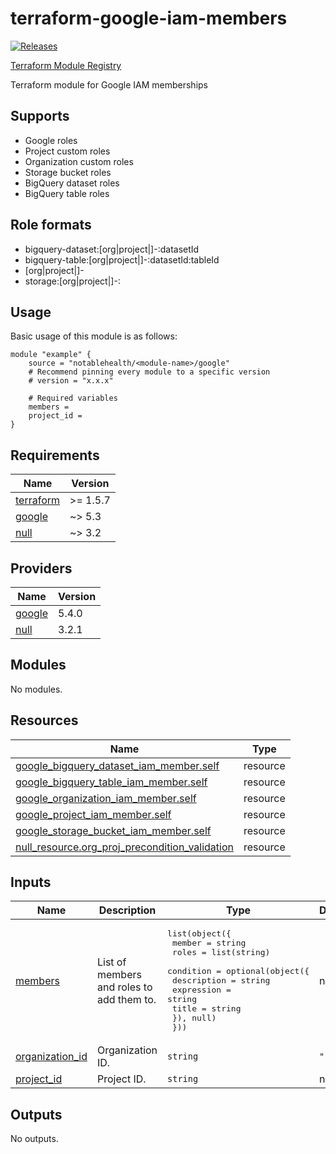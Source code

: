 
<!-- BEGINNING OF PRE-COMMIT-TERRAFORM DOCS HOOK -->
# terraform-google-iam-members

[![Releases](https://img.shields.io/github/v/release/notablehealth/terraform-google-iam-members)](https://github.com/notablehealth/terraform-google-iam-members/releases)

[Terraform Module Registry](https://registry.terraform.io/modules/notablehealth/iam-members/google)

Terraform module for Google IAM memberships

## Supports

- Google roles
- Project custom roles
- Organization custom roles
- Storage bucket roles
- BigQuery dataset roles
- BigQuery table roles

## Role formats

- bigquery-dataset:[org|project|]-<role>:datasetId
- bigquery-table:[org|project|]-<role>:datasetId:tableId
- [org|project|]-<role>
- storage:[org|project|]-<role>:<bucket>

## Usage

Basic usage of this module is as follows:

```hcl
module "example" {
    source = "notablehealth/<module-name>/google"
    # Recommend pinning every module to a specific version
    # version = "x.x.x"

    # Required variables
    members =
    project_id =
}
```

## Requirements

| Name | Version |
|------|---------|
| <a name="requirement_terraform"></a> [terraform](#requirement\_terraform) | >= 1.5.7 |
| <a name="requirement_google"></a> [google](#requirement\_google) | ~> 5.3 |
| <a name="requirement_null"></a> [null](#requirement\_null) | ~> 3.2 |

## Providers

| Name | Version |
|------|---------|
| <a name="provider_google"></a> [google](#provider\_google) | 5.4.0 |
| <a name="provider_null"></a> [null](#provider\_null) | 3.2.1 |

## Modules

No modules.

## Resources

| Name | Type |
|------|------|
| [google_bigquery_dataset_iam_member.self](https://registry.terraform.io/providers/hashicorp/google/latest/docs/resources/bigquery_dataset_iam_member) | resource |
| [google_bigquery_table_iam_member.self](https://registry.terraform.io/providers/hashicorp/google/latest/docs/resources/bigquery_table_iam_member) | resource |
| [google_organization_iam_member.self](https://registry.terraform.io/providers/hashicorp/google/latest/docs/resources/organization_iam_member) | resource |
| [google_project_iam_member.self](https://registry.terraform.io/providers/hashicorp/google/latest/docs/resources/project_iam_member) | resource |
| [google_storage_bucket_iam_member.self](https://registry.terraform.io/providers/hashicorp/google/latest/docs/resources/storage_bucket_iam_member) | resource |
| [null_resource.org_proj_precondition_validation](https://registry.terraform.io/providers/hashicorp/null/latest/docs/resources/resource) | resource |

## Inputs

| Name | Description | Type | Default | Required |
|------|-------------|------|---------|:--------:|
| <a name="input_members"></a> [members](#input\_members) | List of members and roles to add them to. | <pre>list(object({<br>    member = string<br>    roles  = list(string)<br>    condition = optional(object({<br>      description = string<br>      expression  = string<br>      title       = string<br>    }), null)<br>  }))</pre> | n/a | yes |
| <a name="input_organization_id"></a> [organization\_id](#input\_organization\_id) | Organization ID. | `string` | `""` | no |
| <a name="input_project_id"></a> [project\_id](#input\_project\_id) | Project ID. | `string` | n/a | yes |

## Outputs

No outputs.


<!-- END OF PRE-COMMIT-TERRAFORM DOCS HOOK -->
